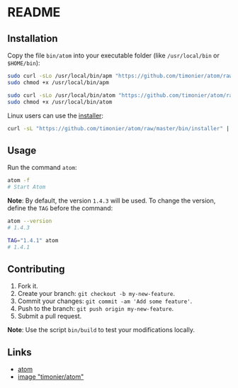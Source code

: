 # README

## Installation

Copy the file `bin/atom` into your executable folder (like `/usr/local/bin` or `$HOME/bin`):

```sh
sudo curl -sLo /usr/local/bin/apm "https://github.com/timonier/atom/raw/master/bin/apm"
sudo chmod +x /usr/local/bin/apm

sudo curl -sLo /usr/local/bin/atom "https://github.com/timonier/atom/raw/master/bin/atom"
sudo chmod +x /usr/local/bin/atom
```

Linux users can use the [installer](https://github.com/timonier/atom/blob/master/bin/installer):

```sh
curl -sL "https://github.com/timonier/atom/raw/master/bin/installer" | sudo sh -s install
```

## Usage

Run the command `atom`:

```sh
atom -f
# Start Atom
```

__Note__: By default, the version `1.4.3` will be used. To change the version, define the `TAG` before the command:

```sh
atom --version
# 1.4.3

TAG="1.4.1" atom
# 1.4.1
```

## Contributing

1. Fork it.
2. Create your branch: `git checkout -b my-new-feature`.
3. Commit your changes: `git commit -am 'Add some feature'`.
4. Push to the branch: `git push origin my-new-feature`.
5. Submit a pull request.

__Note__: Use the script `bin/build` to test your modifications locally.

## Links

* [atom](https://atom.io/)
* [image "timonier/atom"](https://hub.docker.com/r/timonier/atom/)
